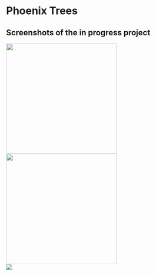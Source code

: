 # Phoenix Trees

## Screenshots of the in progress project

<p align="center"> 
 
<img src="https://i.ibb.co/d5kXfng/Screenshot-1640086830.png" width="300" /> <br/>
<img src="https://i.ibb.co/dryXyYk/Screenshot-1640086834.png" width="300" /> <br/>
<img src="https://i.ibb.co/2ZNK6Qp/Screenshot-1640086664.png" /> <br/>






</p>

